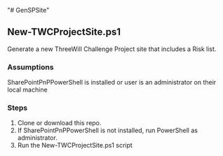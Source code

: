 "# GenSPSite" 

## New-TWCProjectSite.ps1
Generate a new ThreeWill Challenge Project site that includes a Risk list.

### Assumptions
SharePointPnPPowerShell is installed or user is an administrator on their local machine

### Steps
1. Clone or download this repo.
2. If SharePointPnPPowerShell is not installed, run PowerShell as administrator.
3. Run the New-TWCProjectSite.ps1 script
